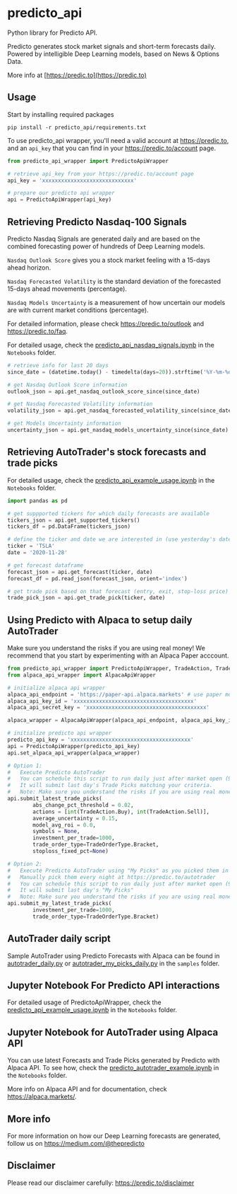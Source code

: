 # predicto_api
Python library for Predicto API.

Predicto generates stock market signals and short-term forecasts daily. Powered by intelligible Deep Learning models, based on News & Options Data.

More info at [https://predic.to](https://predic.to)

## Usage

Start by installing required packages

```
pip install -r predicto_api/requirements.txt
```

To use predicto_api wrapper, you'll need a valid account at https://predic.to, and an `api_key` that you can find in your https://predic.to/account page.

```python
from predicto_api_wrapper import PredictoApiWrapper

# retrieve api_key from your https://predic.to/account page
api_key = 'xxxxxxxxxxxxxxxxxxxxxxxxxxxxx'

# prepare our predicto api wrapper
api = PredictoApiWrapper(api_key)
```

## Retrieving Predicto Nasdaq-100 Signals
Predicto Nasdaq Signals are generated daily and are based on the combined forecasting power of hundreds of Deep Learning models.

`Nasdaq Outlook Score` gives you a stock market feeling with a 15-days ahead horizon.

`Nasdaq Forecasted Volatility` is the standard deviation of the forecasted 15-days ahead movements (percentage). 

`Nasdaq Models Uncertainty` is a measurement of how uncertain our models are with current market conditions (percentage). 

For detailed information, please check https://predic.to/outlook and https://predic.to/faq.

For detailed usage, check the [predicto_api_nasdaq_signals.ipynb](Notebooks/predicto_api_nasdaq_signals.ipynb) in the `Notebooks` folder.

```python
# retrieve info for last 20 days
since_date = (datetime.today() - timedelta(days=20)).strftime('%Y-%m-%d')

# get Nasdaq Outlook Score information
outlook_json = api.get_nasdaq_outlook_score_since(since_date)

# get Nasdaq Forecasted Volatility information
volatility_json = api.get_nasdaq_forecasted_volatility_since(since_date)

# get Models Uncertainty information
uncertainty_json = api.get_nasdaq_models_uncertainty_since(since_date)
```

## Retrieving AutoTrader's stock forecasts and trade picks
For detailed usage, check the [predicto_api_example_usage.ipynb](Notebooks/predicto_api_example_usage.ipynb) in the `Notebooks` folder.

```python
import pandas as pd

# get suppported tickers for which daily forecasts are available
tickers_json = api.get_supported_tickers()
tickers_df = pd.DataFrame(tickers_json)

# define the ticker and date we are interested in (use yesterday's date to get latest)
ticker = 'TSLA'
date = '2020-11-28'

# get forecast dataframe
forecast_json = api.get_forecast(ticker, date)
forecast_df = pd.read_json(forecast_json, orient='index')

# get trade pick based on that forecast (entry, exit, stop-loss price)
trade_pick_json = api.get_trade_pick(ticker, date)
```

## Using Predicto with Alpaca to setup daily AutoTrader
Make sure you understand the risks if you are using real money!
We recommend that you start by experimenting with an Alpaca Paper acccount.

```python
from predicto_api_wrapper import PredictoApiWrapper, TradeAction, TradeOrderType
from alpaca_api_wrapper import AlpacaApiWrapper

# initialize alpaca api wrapper
alpaca_api_endpoint = 'https://paper-api.alpaca.markets' # use paper money endpoint for now (test env)
alpaca_api_key_id = 'xxxxxxxxxxxxxxxxxxxxxxxxxxxxxxxxxxxxxx'
alpaca_api_secret_key = 'xxxxxxxxxxxxxxxxxxxxxxxxxxxxxxxxxxxxxx'

alpaca_wrapper = AlpacaApiWrapper(alpaca_api_endpoint, alpaca_api_key_id, alpaca_api_secret_key)

# initialize predicto api wrapper
predicto_api_key = 'xxxxxxxxxxxxxxxxxxxxxxxxxxxxxxxxxxxxxx'
api = PredictoApiWrapper(predicto_api_key)
api.set_alpaca_api_wrapper(alpaca_wrapper)

# Option 1:
#   Execute Predicto AutoTrader
#   You can schedule this script to run daily just after market open (9.31am E.T.).
#   It will submit last day's Trade Picks matching your criteria.
#   Note: Make sure you understand the risks if you are using real money!
api.submit_latest_trade_picks(
        abs_change_pct_threshold = 0.02,
        actions = [int(TradeAction.Buy), int(TradeAction.Sell)],
        average_uncertainty = 0.15,
        model_avg_roi = 0.0,
        symbols = None,
        investment_per_trade=1000,
        trade_order_type=TradeOrderType.Bracket,
        stoploss_fixed_pct=None)

# Option 2:
#   Execute Predicto AutoTrader using "My Picks" as you picked them in Predicto website!
#   Manually pick them every night at https://predic.to/autotrader
#   You can schedule this script to run daily just after market open (9.31am E.T.)
#   It will submit last day's "My Picks"
#   Note: Make sure you understand the risks if you are using real money!
api.submit_my_latest_trade_picks(
        investment_per_trade=1000,
        trade_order_type=TradeOrderType.Bracket)
```

## AutoTrader daily script

Sample AutoTrader using Predicto Forecasts with Alpaca can be found in [autotrader_daily.py](samples/autotrader_daily.py) or [autotrader_my_picks_daily.py](samples/autotrader_my_picks_daily.py) in the `samples` folder.

## Jupyter Notebook For Predicto API interactions

For detailed usage of PredictoApiWrapper, check the [predicto_api_example_usage.ipynb](Notebooks/predicto_api_example_usage.ipynb) in the `Notebooks` folder.

## Jupyter Notebook for AutoTrader using Alpaca API

You can use latest Forecasts and Trade Picks generated by Predicto with Alpaca API. To see how, check the [predicto_autotrader_example.ipynb](Notebooks/predicto_autotrader_example.ipynb) in the `Notebooks` folder.

More info on Alpaca API and for documentation, check https://alpaca.markets/.

## More info

For more information on how our Deep Learning forecasts are generated, follow us on https://medium.com/@thepredicto

## Disclaimer

Please read our disclaimer carefully: https://predic.to/disclaimer
